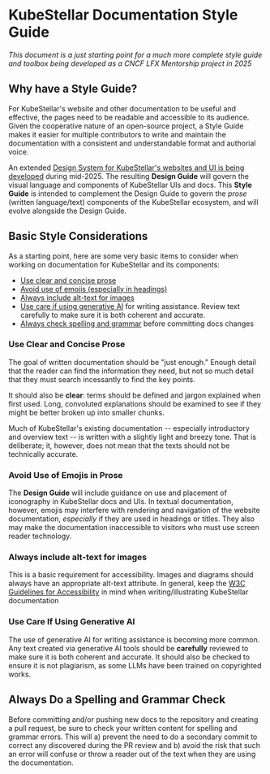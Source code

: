 # KubeStellar Documentation Style Guide

_This document is a just starting point for a much more complete style guide and toolbox being developed as a CNCF LFX Mentorship project in 2025_

## Why have a Style Guide?

For KubeStellar's website and other documentation to be useful and effective, the pages need to be readable and accessible to its audience. Given the cooperative nature of an open-source project, a Style Guide makes it easier for multiple contributors to write and maintain the documentation with a consistent and understandable format and authorial voice.

An extended [Design System for KubeStellar's websites and UI is being developed](https://github.com/kubestellar/ui/blob/dev/docs/design-progress.md) during mid-2025. The resulting **Design Guide** will govern the visual language and components of KubeStellar UIs and docs.
This **Style Guide** is intended to complement the Design Guide to govern the _prose_ (written language/text) components of the KubeStellar ecosystem, and will evolve alongside the Design Guide.

## Basic Style Considerations

As a starting point, here are some very basic items to consider when working on documentation for KubeStellar and its components:

-  [Use clear and concise prose](#use-clear-and-concise-prose)
-  [Avoid use of emojis (especially in headings)](#avoid-use-of-emojis-in-prose)
-  [Always include alt-text for images](#always-include-alt-text-for-images)
-  [Use care if using generative AI](#use-care-if-using-generative-ai) for writing assistance. Review text carefully to make sure it is both coherent and accurate.
-  [Always check spelling and grammar](#always-do-a-spelling-and-grammar-check) before committing docs changes

### Use Clear and Concise Prose

The goal of written documentation should be "just enough." Enough detail that the reader can find the information they need, but not so much detail that they must search incessantly to find the key points.

It should also be **clear**: terms should be defined and jargon explained when first used. Long, convoluted explanations should be examined to see if they might be better broken up into smaller chunks.

Much of KubeStellar's existing documentation -- especially introductory and overview text -- is written with a slightly light and breezy tone. That is deliberate; it, however, does not mean that the texts should not be technically accurate.

### Avoid Use of Emojis in Prose

The **Design Guide** will include guidance on use and placement of iconography in KubeStellar docs and UIs.
In textual documentation, however, emojis may interfere with rendering and navigation of the website documentation, _especially_ if they are used in headings or titles. They also may make the documentation inaccessible to visitors who must use screen reader technology.

### Always include alt-text for images

This is a basic requirement for accessibility. Images and diagrams should always have an appropriate alt-text attribute. In general, keep the [W3C Guidelines for Accessibility](https://www.w3.org/TR/WCAG21/) in mind when writing/illustrating KubeStellar documentation 

### Use Care If Using Generative AI

The use of generative AI for writing assistance is becoming more common. Any text created via generative AI tools should be **carefully** reviewed to make sure it is both coherent and accurate. It should also be checked to ensure it is not plagiarism, as some LLMs have been trained on copyrighted works.

## Always Do a Spelling and Grammar Check

Before committing and/or pushing new docs to the repository and creating a pull request, be sure to check your written content for spelling and grammar errors. This will a) prevent the need to do a secondary commit to correct any discovered during the PR review and b) avoid the risk that such an error will confuse or throw a reader out of the text when they are using the documentation.